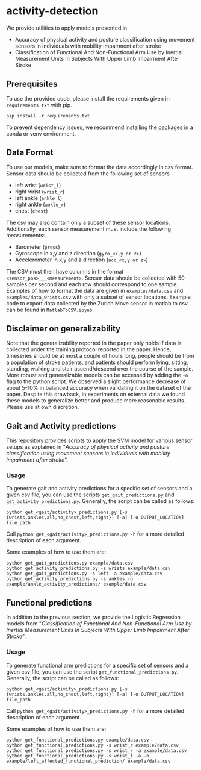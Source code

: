 # activity-detection
We provide utilities to apply models presented in

* Accuracy of physical activity and posture classification using movement sensors in individuals with mobility impairment after stroke
* Classification of Functional And Non-Functional Arm Use by Inertial Measurement Units In Subjects With Upper Limb Impairment After Stroke

## Prerequisites
To use the provided code, please install the requirements given in ```requirements.txt``` with pip.
```
pip install -r requirements.txt
```
To prevent dependency issues, we recommend installing the packages in a conda or venv environment.

## Data Format
To use our models, make sure to format the data accordingly in csv format.
Sensor data should be collected from the following set of sensors

* left wrist (```wrist_l```)
* right wrist (```wrist_r```)
* left ankle (```ankle_l```)
* right ankle (```ankle_r```)
* chest (```chest```)

The csv may also contain only a subset of these sensor locations.
Additionally, each sensor measurement must include the following measurements:
* Barometer (```press```)
* Gyroscope in x,y and z direction (```gyro_<x,y or z>```)
* Accelerometer in x,y and z direction (```acc_<x,y or z>```)

The CSV must then have columns in the format ```<sensor_pos>___<measurement>```.
Sensor data should be collected with 50 samples per second and each row should correspond to one sample.
Examples of how to format the data are given in ```examples/data.csv``` and ```examples/data_wrists.csv``` with only a subset of sensor locations.
Example code to export data collected by the Zurich Move sensor in matlab to csv can be found in ```MatlabToCSV.ipynb```.

## Disclaimer on generalizability
Note that the generalizability reported in the paper only holds if data is collected under the training protocol reported in the paper.
Hence, timeseries should be at most a couple of hours long, people should be from a population of stroke patients, and patients should perform lying, sitting, standing, walking and stair ascend/descend over the course of the sample.
More robust and generalizable models can be accessed by adding the ```-n``` flag to the python script.
We observed a slight performance decrease of about 5-10\% in balanced accuracy when validating it on the dataset of the paper.
Despite this drawback, in experiments on external data we found these models to generalize better and produce more reasonable results. 
Please use at own discretion.

## Gait and Activity predictions
This repository provides scripts to apply the SVM model for various sensor setups as explained in "_Accuracy of physical activity and posture classification using movement sensors in individuals with mobility impairment after stroke_".

### Usage
To generate gait and activity predictions for a specific set of sensors and a given csv file, you can use the scripts ```get_gait_predictions.py``` and ```get_activity_predictions.py```.
Generally, the script can be called as follows:
```
python get_<gait/activity>_predictions.py [-s {wrists,ankles,all,no_chest,left,right}] [-a] [-o OUTPUT_LOCATION] file_path
```
Call ```python get_<gait/activity>_predictions.py -h``` for a more detailed description of each argument.

Some examples of how to use them are:
```
python get_gait_predictions.py example/data.csv
python get_activity_predictions.py -s wrists example/data.csv
python get_gait_predictions.py -s left -a example/data.csv
python get_activity_predictions.py -s ankles -o example/ankle_activity_predictions/ example/data.csv
```



## Functional predictions
In addition to the previous section, we provide the Logistic Regression models from "_Classification of Functional And Non-Functional Arm Use by Inertial Measurement Units In Subjects With Upper Limb Impairment After Stroke_".

### Usage
To generate functional arm predictions for a specific set of sensors and a given csv file, you can use the script ```get_functional_predictions.py```.
Generally, the script can be called as follows:
```
python get_<gait/activity>_predictions.py [-s {wrists,ankles,all,no_chest,left,right}] [-a] [-o OUTPUT_LOCATION] file_path
```
Call ```python get_<gait/activity>_predictions.py -h``` for a more detailed description of each argument.

Some examples of how to use them are:
```
python get_functional_predictions.py example/data.csv
python get_functional_predictions.py -s wrist_r example/data.csv
python get_functional_predictions.py -s wrist_r -a example/data.csv
python get_functional_predictions.py -s wrist_l -a -o example/left_affected_functional_prediction/ example/data.csv
```
